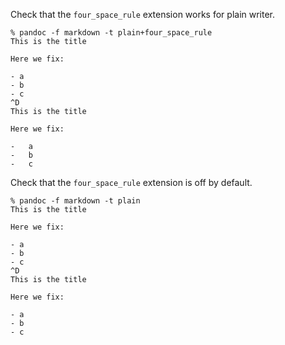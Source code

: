 Check that the `four_space_rule` extension works for plain writer.

```
% pandoc -f markdown -t plain+four_space_rule
This is the title

Here we fix:

- a
- b
- c
^D
This is the title

Here we fix:

-   a
-   b
-   c
```

Check that the `four_space_rule` extension is off by default.

```
% pandoc -f markdown -t plain
This is the title

Here we fix:

- a
- b
- c
^D
This is the title

Here we fix:

- a
- b
- c
```
